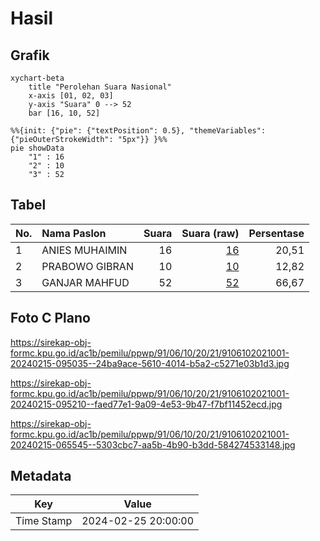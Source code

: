 # Hasil

## Grafik

```mermaid
xychart-beta
    title "Perolehan Suara Nasional"
    x-axis [01, 02, 03]
    y-axis "Suara" 0 --> 52
    bar [16, 10, 52]
```

```mermaid
%%{init: {"pie": {"textPosition": 0.5}, "themeVariables": {"pieOuterStrokeWidth": "5px"}} }%%
pie showData
    "1" : 16
    "2" : 10
    "3" : 52
```

## Tabel

| No. | Nama Paslon    | Suara | Suara (raw) | Persentase |
|:--- |:-------------- | -----:| -----------:| ----------:|
| 1   | ANIES MUHAIMIN | 16    | [16][p-1]   | 20,51      |
| 2   | PRABOWO GIBRAN | 10    | [10][p-2]   | 12,82      |
| 3   | GANJAR MAHFUD  | 52    | [52][p-3]   | 66,67      |


[p-1]: https://github.com/gigit-pemilu/pemilu-2024/blob/main/pilpres/hitung-suara/sub/91-papua/sub/06-biak-numfor/sub/10-padaido/sub/2021-kanai/sub/001-tps/sub/paslon-1.txt
[p-2]: https://github.com/gigit-pemilu/pemilu-2024/blob/main/pilpres/hitung-suara/sub/91-papua/sub/06-biak-numfor/sub/10-padaido/sub/2021-kanai/sub/001-tps/sub/paslon-2.txt
[p-3]: https://github.com/gigit-pemilu/pemilu-2024/blob/main/pilpres/hitung-suara/sub/91-papua/sub/06-biak-numfor/sub/10-padaido/sub/2021-kanai/sub/001-tps/sub/paslon-3.txt

## Foto C Plano

https://sirekap-obj-formc.kpu.go.id/ac1b/pemilu/ppwp/91/06/10/20/21/9106102021001-20240215-095035--24ba9ace-5610-4014-b5a2-c5271e03b1d3.jpg

https://sirekap-obj-formc.kpu.go.id/ac1b/pemilu/ppwp/91/06/10/20/21/9106102021001-20240215-095210--faed77e1-9a09-4e53-9b47-f7bf11452ecd.jpg

https://sirekap-obj-formc.kpu.go.id/ac1b/pemilu/ppwp/91/06/10/20/21/9106102021001-20240215-065545--5303cbc7-aa5b-4b90-b3dd-584274533148.jpg


## Metadata

| Key        | Value               |
| ---------- | ------------------- |
| Time Stamp | 2024-02-25 20:00:00 |



